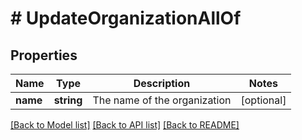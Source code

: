 # # UpdateOrganizationAllOf

## Properties

Name | Type | Description | Notes
------------ | ------------- | ------------- | -------------
**name** | **string** | The name of the organization | [optional]

[[Back to Model list]](../README.md#documentation-for-models) [[Back to API list]](../README.md#documentation-for-api-endpoints) [[Back to README]](../README.md)
